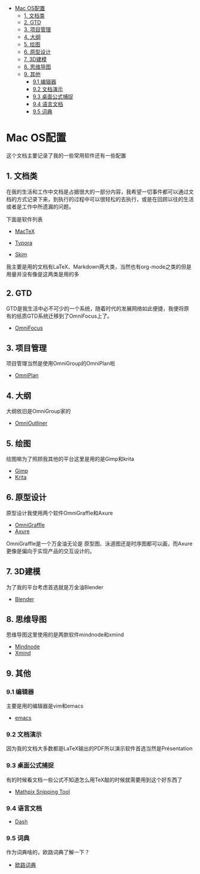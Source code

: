    * [Mac OS配置](#mac-os配置)
      * [1. 文档类](#1-文档类)
      * [2. GTD](#2-gtd)
      * [3. 项目管理](#3-项目管理)
      * [4. 大纲](#4-大纲)
      * [5. 绘图](#5-绘图)
      * [6. 原型设计](#6-原型设计)
      * [7. 3D建模](#7-3d建模)
      * [8. 思维导图](#8-思维导图)
      * [9. 其他](#9-其他)
         * [9.1 编辑器](#91-编辑器)
         * [9.2 文档演示](#92-文档演示)
         * [9.3 桌面公式捕捉](#93-桌面公式捕捉)
         * [9.4 语言文档](#94-语言文档)
         * [9.5 词典](#95-词典)

# Mac OS配置



这个文档主要记录了我的一些常用软件还有一些配置



## 1. 文档类

在我的生活和工作中文档是占据很大的一部分内容，我希望一切事件都可以通过文档的方式记录下来，到执行的过程中可以很轻松的去执行，或是在回顾以往的生活或者是工作中所遗漏的问题。



下面是软件列表

- [MacTeX](https://mirrors.tuna.tsinghua.edu.cn/CTAN/systems/mac/mactex/mactex-20190508.pkg)

- [Typora](https://typora.io/)
- [Skim](https://skim-app.sourceforge.io/)

我主要是用的文档有LaTeX、Markdown两大类，当然也有org-mode之类的但是用量并没有像是这两类是用的多



## 2. GTD

GTD是我生活中必不可少的一个系统，随着时代的发展网络如此便捷，我便将原有的纸质GTD系统迁移到了OmniFocus上了。

- [OmniFocus](https://www.omnigroup.com/omnifocus)



## 3. 项目管理

项目管理当然是使用OmniGroup的OmniPlan啦

- [OmniPlan](https://www.omnigroup.com/omniplan)

## 4. 大纲

大纲依旧是OmniGroup家的

- [OmniOutliner](https://www.omnigroup.com/omnioutliner)



## 5. 绘图

绘图嘛为了照顾我其他的平台这里是用的是Gimp和krita

- [Gimp](https://www.gimp.org/)
- [Krita]([https://krita.org](https://krita.org/))



## 6. 原型设计

原型设计我使用两个软件OmniGraffle和Axure 

- [OmniGraffle](https://www.omnigroup.com/omnigraffle)
- [Axure]([https://www.axure.com](https://www.axure.com/))

OmniGraffle是一个万金油无论是 原型图、泳道图还是时序图都可以画，而Axure更像是偏向于实现产品的交互设计的。

## 7. 3D建模

为了我的平台考虑首选就是万金油Blender

- [Blender]([https://www.blender.org](https://www.blender.org/))

## 8. 思维导图

思维导图这里使用的是两款软件mindnode和xmind

- [Mindnode](https://mindnode.com/)
- [Xmind](https://www.xmind.net/)

## 9. 其他

### 9.1 编辑器

主要是用的编辑器是vim和emacs

- [emacs](https://www.gnu.org/software/emacs/)

### 9.2 文档演示

因为我的文档大多数都是LaTeX输出的PDF所以演示软件首选当然是Présentation

### 9.3 桌面公式捕捉

有的时候看文档一些公式不知道怎么用TeX敲的时候就需要用到这个好东西了

- [Mathpix Snipping Tool](https://mathpix.com/)



### 9.4 语言文档



- [Dash](https://kapeli.com/dash)



### 9.5 词典

作为词典啥的，欧路词典了解一下？

- [欧路词典]([https://www.eudic.net](https://www.eudic.net/))

